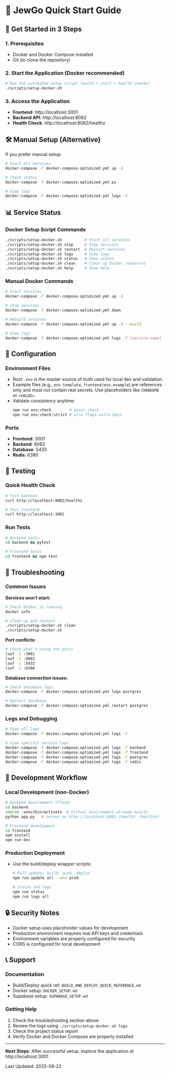 # 🚀 JewGo Quick Start Guide

## 🎯 Get Started in 3 Steps

### 1. Prerequisites
- Docker and Docker Compose installed
- Git (to clone the repository)

### 2. Start the Application (Docker recommended)
```bash
# Run the automated setup script (build + start + health checks)
./scripts/setup-docker.sh
```

### 3. Access the Application
- **Frontend**: http://localhost:3001
- **Backend API**: http://localhost:8082
- **Health Check**: http://localhost:8082/healthz

## 🛠️ Manual Setup (Alternative)

If you prefer manual setup:

```bash
# Start all services
docker-compose -f docker-compose.optimized.yml up -d

# Check status
docker-compose -f docker-compose.optimized.yml ps

# View logs
docker-compose -f docker-compose.optimized.yml logs -f
```

## 📊 Service Status

### Docker Setup Script Commands
```bash
./scripts/setup-docker.sh          # Start all services
./scripts/setup-docker.sh stop     # Stop services
./scripts/setup-docker.sh restart  # Restart services
./scripts/setup-docker.sh logs     # View logs
./scripts/setup-docker.sh status   # Show status
./scripts/setup-docker.sh clean    # Clean up Docker resources
./scripts/setup-docker.sh help     # Show help
```

### Manual Docker Commands
```bash
# Start services
docker-compose -f docker-compose.optimized.yml up -d

# Stop services
docker-compose -f docker-compose.optimized.yml down

# Rebuild services
docker-compose -f docker-compose.optimized.yml up -d --build

# View logs
docker-compose -f docker-compose.optimized.yml logs -f [service-name]
```

## 🔧 Configuration

### Environment Files
- Root `.env` is the master source of truth used for local dev and validation.
- Example files (e.g., `env.template`, `frontend/env.example`) are references only and must not contain real secrets. Use placeholders like `CHANGEME` or `<VALUE>`.
- Validate consistency anytime:
  ```bash
  npm run env:check        # basic check
  npm run env:check:strict # also flags extra keys
  ```

### Ports
- **Frontend**: 3001
- **Backend**: 8082
- **Database**: 5433
- **Redis**: 6380

## 🧪 Testing

### Quick Health Check
```bash
# Test backend
curl http://localhost:8082/healthz

# Test frontend
curl http://localhost:3001
```

### Run Tests
```bash
# Backend tests
cd backend && pytest

# Frontend tests
cd frontend && npm test
```

## 🐛 Troubleshooting

### Common Issues

**Services won't start:**
```bash
# Check Docker is running
docker info

# Clean up and restart
./scripts/setup-docker.sh clean
./scripts/setup-docker.sh
```

**Port conflicts:**
```bash
# Check what's using the ports
lsof -i :3001
lsof -i :8082
lsof -i :5433
lsof -i :6380
```

**Database connection issues:**
```bash
# Check database logs
docker-compose -f docker-compose.optimized.yml logs postgres

# Restart database
docker-compose -f docker-compose.optimized.yml restart postgres
```

### Logs and Debugging
```bash
# View all logs
docker-compose -f docker-compose.optimized.yml logs -f

# View specific service logs
docker-compose -f docker-compose.optimized.yml logs -f backend
docker-compose -f docker-compose.optimized.yml logs -f frontend
docker-compose -f docker-compose.optimized.yml logs -f postgres
docker-compose -f docker-compose.optimized.yml logs -f redis
```

## 📱 Development Workflow

### Local Development (non-Docker)
```bash
# Backend development (Flask)
cd backend
source .venv/bin/activate  # Virtual environment already exists
python app.py   # serves on http://localhost:8082 (health: /healthz)

# Frontend development
cd frontend
npm install
npm run dev
```

### Production Deployment
- Use the build/deploy wrapper scripts:
  ```bash
  # Full update: build, push, deploy
  npm run update all --env prod

  # Status and logs
  npm run status
  npm run logs all
  ```

## 🔒 Security Notes

- Docker setup uses placeholder values for development
- Production environment requires real API keys and credentials
- Environment variables are properly configured for security
- CORS is configured for local development

## 📞 Support

### Documentation
- Build/Deploy quick ref: `BUILD_AND_DEPLOY_QUICK_REFERENCE.md`
- Docker setup: `DOCKER_SETUP.md`
- Supabase setup: `SUPABASE_SETUP.md`

### Getting Help
1. Check the troubleshooting section above
2. Review the logs using `./scripts/setup-docker.sh logs`
3. Check the project status report
4. Verify Docker and Docker Compose are properly installed

---

**Next Steps**: After successful setup, explore the application at http://localhost:3001

Last Updated: 2025-08-22
